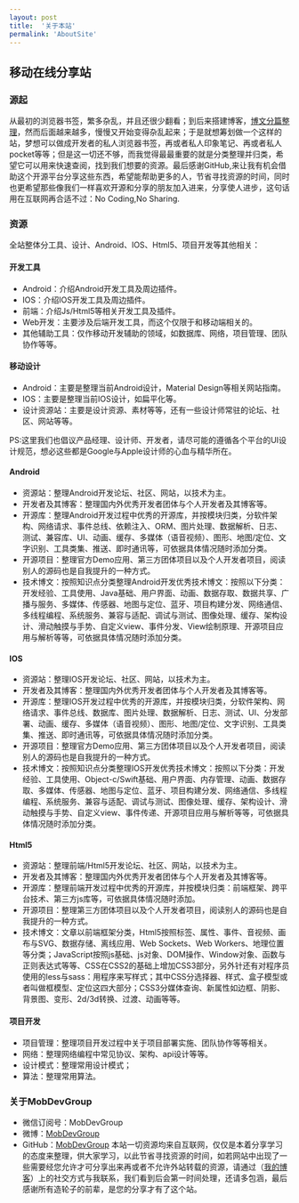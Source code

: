 ```yaml
---
layout: post
title:  '关于本站'
permalink: 'AboutSite'
---
```


## 移动在线分享站

### 源起
从最初的浏览器书签，繁多杂乱，并且还很少翻看；到后来搭建博客，[博文分篇整理](http://yuxingxin.com)，然而后面越来越多，慢慢又开始变得杂乱起来；于是就想筹划做一个这样的站，梦想可以做成开发者的私人浏览器书签，再或者私人印象笔记、再或者私人pocket等等；但是这一切还不够，而我觉得最最重要的就是分类整理并归类，希望它可以用来快速查阅，找到我们想要的资源。最后感谢GitHub,来让我有机会借助这个开源平台分享这些东西，希望能帮助更多的人，节省寻找资源的时间，同时也更希望那些像我们一样喜欢开源和分享的朋友加入进来，分享使人进步，这句话用在互联网再合适不过：No Coding,No Sharing.

### 资源
全站整体分工具、设计、Android、IOS、Html5、项目开发等其他相关：

#### 开发工具
* Android：介绍Android开发工具及周边插件。
* IOS：介绍IOS开发工具及周边插件。
* 前端：介绍Js/Html5等相关开发工具及插件。
* Web开发：主要涉及后端开发工具，而这个仅限于和移动端相关的。
* 其他辅助工具：仅作移动开发辅助的领域，如数据库、网络，项目管理、团队协作等等。

#### 移动设计
* Android：主要是整理当前Android设计，Material Design等相关网站指南。
* IOS：主要是整理当前IOS设计，如扁平化等。
* 设计资源站：主要是设计资源、素材等等，还有一些设计师常驻的论坛、社区、网站等等。

PS:这里我们也倡议产品经理、设计师、开发者，请尽可能的遵循各个平台的UI设计规范，想必这些都是Google与Apple设计师的心血与精华所在。

#### Android
* 资源站：整理Android开发论坛、社区、网站，以技术为主。
* 开发者及其博客：整理国内外优秀开发者团体与个人开发者及其博客等。
* 开源库：整理Android开发过程中优秀的开源库，并按模块归类，分软件架构、网络请求、事件总线、依赖注入、ORM、图片处理、数据解析、日志、测试、兼容库、UI、动画、缓存、多媒体（语音视频）、图形、地图/定位、文字识别、工具类集、推送、即时通讯等，可依据具体情况随时添加分类。
* 开源项目：整理官方Demo应用、第三方团体项目以及个人开发者项目，阅读别人的源码也是自我提升的一种方式。
* 技术博文：按照知识点分类整理Android开发优秀技术博文：按照以下分类：开发经验、工具使用、Java基础、用户界面、动画、数据存取、数据共享、广播与服务、多媒体、传感器、地图与定位、蓝牙、项目构建分发、网络通信、多线程编程、系统服务、兼容与适配、调试与测试、图像处理、缓存、架构设计、滑动触摸与手势、自定义view、事件分发、View绘制原理、开源项目应用与解析等等，可依据具体情况随时添加分类。

#### IOS
* 资源站：整理IOS开发论坛、社区、网站，以技术为主。
* 开发者及其博客：整理国内外优秀开发者团体与个人开发者及其博客等。
* 开源库：整理IOS开发过程中优秀的开源库，并按模块归类，分软件架构、网络请求、事件总线、数据库、图片处理、数据解析、日志、测试、UI、分发部署、动画、缓存、多媒体（语音视频）、图形、地图/定位、文字识别、工具类集、推送、即时通讯等，可依据具体情况随时添加分类。
* 开源项目：整理官方Demo应用、第三方团体项目以及个人开发者项目，阅读别人的源码也是自我提升的一种方式。
* 技术博文：按照知识点分类整理IOS开发优秀技术博文：按照以下分类：开发经验、工具使用、Object-c/Swift基础、用户界面、内存管理、动画、数据存取、多媒体、传感器、地图与定位、蓝牙、项目构建分发、网络通信、多线程编程、系统服务、兼容与适配、调试与测试、图像处理、缓存、架构设计、滑动触摸与手势、自定义view、事件传递、开源项目应用与解析等等，可依据具体情况随时添加分类。

#### Html5
* 资源站：整理前端/Html5开发论坛、社区、网站，以技术为主。
* 开发者及其博客：整理国内外优秀开发者团体与个人开发者及其博客等。
* 开源库：整理前端开发过程中优秀的开源库，并按模块归类：前端框架、跨平台技术、第三方js库等，可依据具体情况随时添加。
* 开源项目：整理第三方团体项目以及个人开发者项目，阅读别人的源码也是自我提升的一种方式。
* 技术博文：文章以前端框架分类，Html5按照标签、属性、事件、音视频、画布与SVG、数据存储、离线应用、Web Sockets、Web Workers、地理位置等分类；JavaScript按照js基础、js对象、DOM操作、Window对象、函数与正则表达式等等、CSS在CSS2的基础上增加CSS3部分，另外针还有对程序员使用的less与sass：用程序来写样式；其中CSS分选择器、样式、盒子模型或者叫做框模型、定位这四大部分；CSS3分媒体查询、新属性如边框、阴影、背景图、变形、2d/3d转换、过渡、动画等等。

#### 项目开发
* 项目管理：整理项目开发过程中关于项目部署实施、团队协作等等相关。
* 网络：整理网络编程中常见协议、架构、api设计等等。
* 设计模式：整理常用设计模式；
* 算法：整理常用算法。

### 关于MobDevGroup
* 微信订阅号：MobDevGroup
* 微博：[MobDevGroup](http://weibo.com/mobdevgroup)
* GitHub：[MobDevGroup](http://github.com/mobdevgroup)
本站一切资源均来自互联网，仅仅是本着分享学习的态度来整理，供大家学习，以此节省寻找资源的时间，如若网站中出现了一些需要经您允许才可分享出来再或者不允许外站转载的资源，请通过（[我的博客](http://yuxingxin.com)）上的社交方式与我联系，我们看到后会第一时间处理，还请多包涵，最后感谢所有造轮子的前辈，是您的分享才有了这个站。
